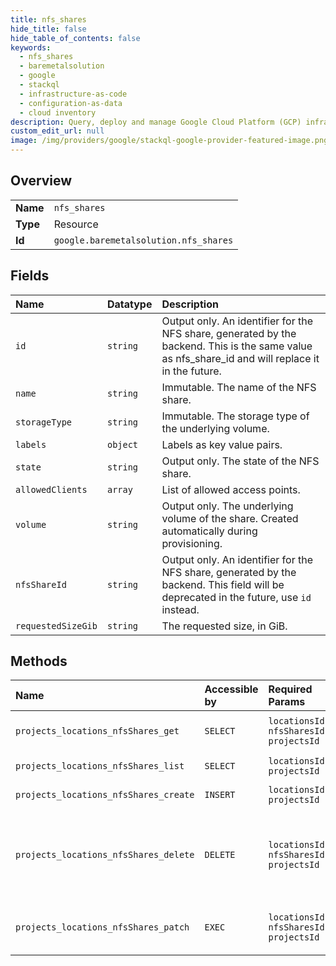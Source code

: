 ```yaml
---
title: nfs_shares
hide_title: false
hide_table_of_contents: false
keywords:
  - nfs_shares
  - baremetalsolution
  - google    
  - stackql
  - infrastructure-as-code
  - configuration-as-data
  - cloud inventory
description: Query, deploy and manage Google Cloud Platform (GCP) infrastructure and resources using SQL
custom_edit_url: null
image: /img/providers/google/stackql-google-provider-featured-image.png
---
```

  
    

## Overview
<table><tbody>
<tr><td><b>Name</b></td><td><code>nfs_shares</code></td></tr>
<tr><td><b>Type</b></td><td>Resource</td></tr>
<tr><td><b>Id</b></td><td><code>google.baremetalsolution.nfs_shares</code></td></tr>
</tbody></table>

## Fields
| Name | Datatype | Description |
|:-----|:---------|:------------|
| `id` | `string` | Output only. An identifier for the NFS share, generated by the backend. This is the same value as nfs_share_id and will replace it in the future. |
| `name` | `string` | Immutable. The name of the NFS share. |
| `storageType` | `string` | Immutable. The storage type of the underlying volume. |
| `labels` | `object` | Labels as key value pairs. |
| `state` | `string` | Output only. The state of the NFS share. |
| `allowedClients` | `array` | List of allowed access points. |
| `volume` | `string` | Output only. The underlying volume of the share. Created automatically during provisioning. |
| `nfsShareId` | `string` | Output only. An identifier for the NFS share, generated by the backend. This field will be deprecated in the future, use `id` instead. |
| `requestedSizeGib` | `string` | The requested size, in GiB. |
## Methods
| Name | Accessible by | Required Params | Description |
|:-----|:--------------|:----------------|:------------|
| `projects_locations_nfsShares_get` | `SELECT` | `locationsId, nfsSharesId, projectsId` | Get details of a single NFS share. |
| `projects_locations_nfsShares_list` | `SELECT` | `locationsId, projectsId` | List NFS shares. |
| `projects_locations_nfsShares_create` | `INSERT` | `locationsId, projectsId` | Create an NFS share. |
| `projects_locations_nfsShares_delete` | `DELETE` | `locationsId, nfsSharesId, projectsId` | Delete an NFS share. The underlying volume is automatically deleted. |
| `projects_locations_nfsShares_patch` | `EXEC` | `locationsId, nfsSharesId, projectsId` | Update details of a single NFS share. |
